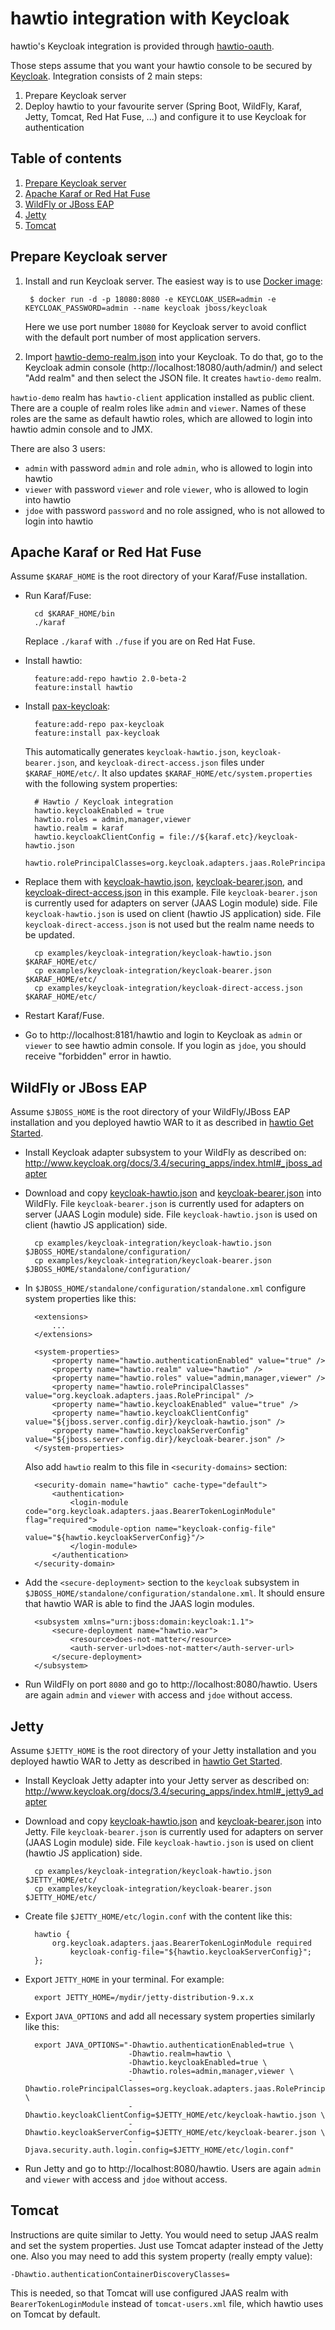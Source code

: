 # hawtio integration with Keycloak

hawtio's Keycloak integration is provided through [hawtio-oauth](https://github.com/hawtio/hawtio-oauth).

Those steps assume that you want your hawtio console to be secured by [Keycloak](http://www.keycloak.org). Integration consists of 2 main steps:

1. Prepare Keycloak server
2. Deploy hawtio to your favourite server (Spring Boot, WildFly, Karaf, Jetty, Tomcat, Red Hat Fuse, ...) and configure it to use Keycloak for authentication


## Table of contents

1. [Prepare Keycloak server](#prepare-keycloak-server)
2. [Apache Karaf or Red Hat Fuse](#apache-karaf-or-red-hat-fuse)
3. [WildFly or JBoss EAP](#wildfly-or-jboss-eap)
4. [Jetty](#jetty)
5. [Tomcat](#tomcat)


## Prepare Keycloak server

1. Install and run Keycloak server. The easiest way is to use [Docker image](https://hub.docker.com/r/jboss/keycloak/):
    
        $ docker run -d -p 18080:8080 -e KEYCLOAK_USER=admin -e KEYCLOAK_PASSWORD=admin --name keycloak jboss/keycloak
    
    Here we use port number `18080` for Keycloak server to avoid conflict with the default port number of most application servers.

2. Import [hawtio-demo-realm.json](https://github.com/hawtio/hawtio-oauth/blob/master/test-plugins/hawtio-demo-realm.json) into your Keycloak. To do that, go to the Keycloak admin console (http://localhost:18080/auth/admin/) and select "Add realm" and then select the JSON file. It creates `hawtio-demo` realm.

`hawtio-demo` realm has `hawtio-client` application installed as public client. There are a couple of realm roles like `admin` and `viewer`. Names of these roles are the same as default hawtio roles, which are allowed to login into hawtio admin console and to JMX.

There are also 3 users:

* `admin` with password `admin` and role `admin`, who is allowed to login into hawtio
* `viewer` with password `viewer` and role `viewer`, who is allowed to login into hawtio
* `jdoe` with password `password` and no role assigned, who is not allowed to login into hawtio


## Apache Karaf or Red Hat Fuse

Assume `$KARAF_HOME` is the root directory of your Karaf/Fuse installation.

* Run Karaf/Fuse:
    
        cd $KARAF_HOME/bin
        ./karaf
    
    Replace `./karaf` with `./fuse` if you are on Red Hat Fuse.

* Install hawtio:
    
        feature:add-repo hawtio 2.0-beta-2
        feature:install hawtio

* Install [pax-keycloak](https://github.com/ops4j/org.ops4j.pax.keycloak):
    
        feature:add-repo pax-keycloak
        feature:install pax-keycloak
    
    This automatically generates `keycloak-hawtio.json`, `keycloak-bearer.json`, and `keycloak-direct-access.json` files under `$KARAF_HOME/etc/`. It also updates `$KARAF_HOME/etc/system.properties` with the following system properties:
    
        # Hawtio / Keycloak integration
        hawtio.keycloakEnabled = true
        hawtio.roles = admin,manager,viewer
        hawtio.realm = karaf
        hawtio.keycloakClientConfig = file://${karaf.etc}/keycloak-hawtio.json
        hawtio.rolePrincipalClasses=org.keycloak.adapters.jaas.RolePrincipal,org.apache.karaf.jaas.boot.principal.RolePrincipal

* Replace them with [keycloak-hawtio.json](keycloak-hawtio.json), [keycloak-bearer.json](keycloak-bearer.json), and [keycloak-direct-access.json](keycloak-direct-access.json) in this example. File `keycloak-bearer.json` is currently used for adapters on server (JAAS Login module) side. File `keycloak-hawtio.json` is used on client (hawtio JS application) side. File `keycloak-direct-access.json` is not used but the realm name needs to be updated.
    
        cp examples/keycloak-integration/keycloak-hawtio.json $KARAF_HOME/etc/
        cp examples/keycloak-integration/keycloak-bearer.json $KARAF_HOME/etc/
        cp examples/keycloak-integration/keycloak-direct-access.json $KARAF_HOME/etc/

* Restart Karaf/Fuse.

* Go to http://localhost:8181/hawtio and login to Keycloak as `admin` or `viewer` to see hawtio admin console. If you login as `jdoe`, you should receive "forbidden" error in hawtio.


## WildFly or JBoss EAP

Assume `$JBOSS_HOME` is the root directory of your WildFly/JBoss EAP installation and you deployed hawtio WAR to it as described in [hawtio Get Started](http://hawt.io/getstarted/index.html).

* Install Keycloak adapter subsystem to your WildFly as described on: http://www.keycloak.org/docs/3.4/securing_apps/index.html#_jboss_adapter

* Download and copy [keycloak-hawtio.json](keycloak-hawtio.json) and [keycloak-bearer.json](keycloak-bearer.json) into WildFly. File `keycloak-bearer.json` is currently used for adapters on server (JAAS Login module) side. File `keycloak-hawtio.json` is used on client (hawtio JS application) side.
    
        cp examples/keycloak-integration/keycloak-hawtio.json $JBOSS_HOME/standalone/configuration/
        cp examples/keycloak-integration/keycloak-bearer.json $JBOSS_HOME/standalone/configuration/

* In `$JBOSS_HOME/standalone/configuration/standalone.xml` configure system properties like this:
    
        <extensions>
            ...
        </extensions>

        <system-properties>
            <property name="hawtio.authenticationEnabled" value="true" />
            <property name="hawtio.realm" value="hawtio" />
            <property name="hawtio.roles" value="admin,manager,viewer" />
            <property name="hawtio.rolePrincipalClasses" value="org.keycloak.adapters.jaas.RolePrincipal" />
            <property name="hawtio.keycloakEnabled" value="true" />
            <property name="hawtio.keycloakClientConfig" value="${jboss.server.config.dir}/keycloak-hawtio.json" />
            <property name="hawtio.keycloakServerConfig" value="${jboss.server.config.dir}/keycloak-bearer.json" />
        </system-properties>
    
    Also add `hawtio` realm to this file in `<security-domains>` section:
    
        <security-domain name="hawtio" cache-type="default">
            <authentication>
                <login-module code="org.keycloak.adapters.jaas.BearerTokenLoginModule" flag="required">
                    <module-option name="keycloak-config-file" value="${hawtio.keycloakServerConfig}"/>
                </login-module>
            </authentication>
        </security-domain>

* Add the `<secure-deployment>` section to the `keycloak` subsystem in `$JBOSS_HOME/standalone/configuration/standalone.xml`. It should ensure that hawtio WAR is able to find the JAAS login modules.
    
        <subsystem xmlns="urn:jboss:domain:keycloak:1.1">
            <secure-deployment name="hawtio.war">
                <resource>does-not-matter</resource>
                <auth-server-url>does-not-matter</auth-server-url>
            </secure-deployment>
        </subsystem>

* Run WildFly on port `8080` and go to http://localhost:8080/hawtio. Users are again `admin` and `viewer` with access and `jdoe` without access.


## Jetty

Assume `$JETTY_HOME` is the root directory of your Jetty installation and you deployed hawtio WAR to Jetty as described in [hawtio Get Started](http://hawt.io/getstarted/index.html).

* Install Keycloak Jetty adapter into your Jetty server as described on: http://www.keycloak.org/docs/3.4/securing_apps/index.html#_jetty9_adapter

* Download and copy [keycloak-hawtio.json](keycloak-hawtio.json) and [keycloak-bearer.json](keycloak-bearer.json) into Jetty. File `keycloak-bearer.json` is currently used for adapters on server (JAAS Login module) side. File `keycloak-hawtio.json` is used on client (hawtio JS application) side.
    
        cp examples/keycloak-integration/keycloak-hawtio.json $JETTY_HOME/etc/
        cp examples/keycloak-integration/keycloak-bearer.json $JETTY_HOME/etc/

* Create file `$JETTY_HOME/etc/login.conf` with the content like this:
    
        hawtio {
            org.keycloak.adapters.jaas.BearerTokenLoginModule required
                keycloak-config-file="${hawtio.keycloakServerConfig}";
        };

* Export `JETTY_HOME` in your terminal. For example:
    
        export JETTY_HOME=/mydir/jetty-distribution-9.x.x

* Export `JAVA_OPTIONS` and add all necessary system properties similarly like this:
    
        export JAVA_OPTIONS="-Dhawtio.authenticationEnabled=true \
                             -Dhawtio.realm=hawtio \
                             -Dhawtio.keycloakEnabled=true \
                             -Dhawtio.roles=admin,manager,viewer \
                             -Dhawtio.rolePrincipalClasses=org.keycloak.adapters.jaas.RolePrincipal \
                             -Dhawtio.keycloakClientConfig=$JETTY_HOME/etc/keycloak-hawtio.json \
                             -Dhawtio.keycloakServerConfig=$JETTY_HOME/etc/keycloak-bearer.json \
                             -Djava.security.auth.login.config=$JETTY_HOME/etc/login.conf"

* Run Jetty and go to http://localhost:8080/hawtio. Users are again `admin` and `viewer` with access and `jdoe` without access.


## Tomcat

Instructions are quite similar to Jetty. You would need to setup JAAS realm and set the system properties. Just use Tomcat adapter instead of the Jetty one. Also you may need to add this system property (really empty value):

    -Dhawtio.authenticationContainerDiscoveryClasses=

This is needed, so that Tomcat will use configured JAAS realm with `BearerTokenLoginModule` instead of `tomcat-users.xml` file, which hawtio uses on Tomcat by default.
